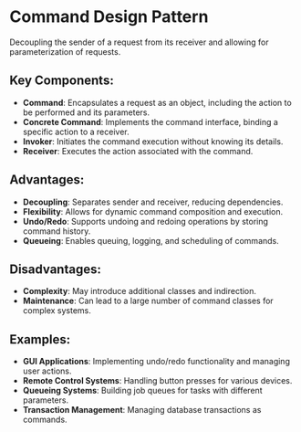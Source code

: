 # Command Design Pattern

Decoupling the sender of a request from its receiver and allowing for parameterization of requests.

## Key Components:
- **Command**: Encapsulates a request as an object, including the action to be performed and its parameters.
- **Concrete Command**: Implements the command interface, binding a specific action to a receiver.
- **Invoker**: Initiates the command execution without knowing its details.
- **Receiver**: Executes the action associated with the command.

## Advantages:
- **Decoupling**: Separates sender and receiver, reducing dependencies.
- **Flexibility**: Allows for dynamic command composition and execution.
- **Undo/Redo**: Supports undoing and redoing operations by storing command history.
- **Queueing**: Enables queuing, logging, and scheduling of commands.

## Disadvantages:
- **Complexity**: May introduce additional classes and indirection.
- **Maintenance**: Can lead to a large number of command classes for complex systems.

## Examples:
- **GUI Applications**: Implementing undo/redo functionality and managing user actions.
- **Remote Control Systems**: Handling button presses for various devices.
- **Queueing Systems**: Building job queues for tasks with different parameters.
- **Transaction Management**: Managing database transactions as commands.
